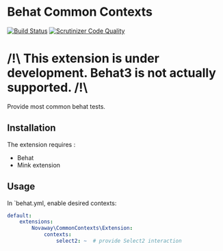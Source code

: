 Behat Common Contexts
=====================

[![Build Status](https://travis-ci.org/novaway/BehatCommonContext.svg)](https://travis-ci.org/novaway/BehatCommonContext)
[![Scrutinizer Code Quality](https://scrutinizer-ci.com/g/novaway/BehatCommonContext/badges/quality-score.png?b=master)](https://scrutinizer-ci.com/g/novaway/BehatCommonContext/?branch=master)

# /!\ This extension is under development. Behat3 is not actually supported. /!\

Provide most common behat tests.

## Installation

The extension requires :

* Behat
* Mink extension

## Usage

In `behat.yml, enable desired contexts:

```yaml
default:
    extensions:
        Novaway\CommonContexts\Extension:
            contexts:
                select2: ~  # provide Select2 interaction
```
